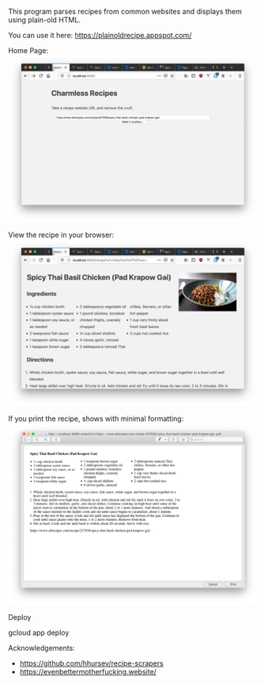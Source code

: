 This program parses recipes from common websites and displays them using
plain-old HTML.

You can use it here: https://plainoldrecipe.appspot.com/

Home Page:
![Home Page](/screenshots/home.png?raw=true "Home Page")

View the recipe in your browser:
![Recipe](/screenshots/screen.png?raw=true "Recipe")

If you print the recipe, shows with minimal formatting:
![Print View](/screenshots/print.png?raw=true "Print View")

Deploy

gcloud app deploy

Acknowledgements:

- https://github.com/hhursev/recipe-scrapers
- https://evenbettermotherfucking.website/
